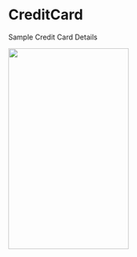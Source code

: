# CreditCard
Sample Credit Card Details

<img src="https://user-images.githubusercontent.com/25587047/62324706-ed241080-b45e-11e9-8bb4-302fba1c4bec.png" width="240" height="400" />
